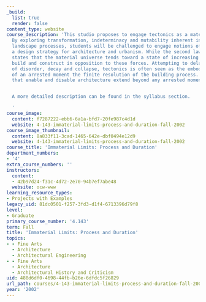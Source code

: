 ```yaml
---
_build:
  list: true
  render: false
content_type: website
course_description: 'This studio proposes to engage tectonics as a material process.
  By exploring transformation, indeterminacy and mutability inherent in material and
  landscape processes, students will be challenged to engage notions of duration as
  a design strategy for architecture and urbanism. While the second law of thermodynamics
  states that the material universe tends toward a state of increasing disorder, architects
  build and construct in opposition to these forces. Attempting to delay the processes
  of disorder, decay and collapse, tectonics is often seen as the embodied expression
  of an arrested moment the finite resolution of the building process. Yet the processes
  that enable and disable architecture extend beyond any arrested moment.


  A more detailed description can be found in the syllabus section.

  '
course_image:
  content: f7287222-ebb6-6a1a-bfd7-20fe987c4d1d
  website: 4-143-immaterial-limits-process-and-duration-fall-2002
course_image_thumbnail:
  content: 8a833f11-3cad-1465-642e-dbf0494e12d9
  website: 4-143-immaterial-limits-process-and-duration-fall-2002
course_title: 'Immaterial Limits: Process and Duration'
department_numbers:
- '4'
extra_course_numbers: ''
instructors:
  content:
  - 42b97d24-f31c-4d72-2e70-94b7ef7abe48
  website: ocw-www
learning_resource_types:
- Projects with Examples
legacy_uid: 81dc0501-f257-3fd3-d1f4-6713396d79f8
level:
- Graduate
primary_course_number: '4.143'
term: Fall
title: 'Immaterial Limits: Process and Duration'
topics:
- - Fine Arts
  - Architecture
  - Architectural Engineering
- - Fine Arts
  - Architecture
  - Architectural History and Criticism
uid: 488d6df0-4698-44fb-b26e-6dfdc5f26829
url_path: courses/4-143-immaterial-limits-process-and-duration-fall-2002
year: '2002'
---
```


